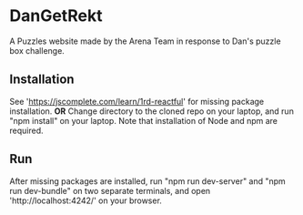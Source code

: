 # DanGetRekt #
A Puzzles website made by the Arena Team in response to Dan's puzzle box challenge.

## Installation ##
See 'https://jscomplete.com/learn/1rd-reactful' for missing package installation.
**OR** Change directory to the cloned repo on your laptop, and run "npm install" on your laptop. Note that installation of Node and npm are required.

## Run ##
After missing packages are installed, run "npm run dev-server" and "npm run dev-bundle" on two separate terminals, and open 'http://localhost:4242/' on your browser.
